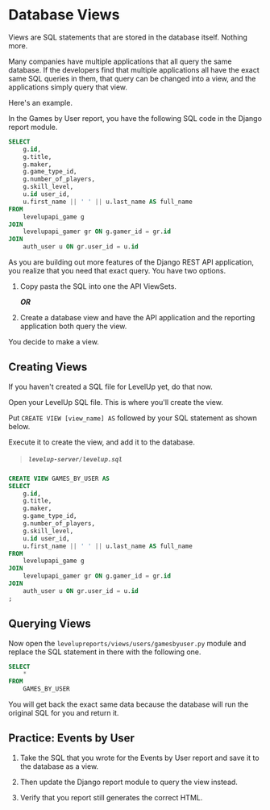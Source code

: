 # Database Views

Views are SQL statements that are stored in the database itself. Nothing more.

Many companies have multiple applications that all query the same database. If the developers find that multiple applications all have the exact same SQL queries in them, that query can be changed into a view, and the applications simply query that view.

Here's an example.

In the Games by User report, you have the following SQL code in the Django report module.

```sql
SELECT
    g.id,
    g.title,
    g.maker,
    g.game_type_id,
    g.number_of_players,
    g.skill_level,
    u.id user_id,
    u.first_name || ' ' || u.last_name AS full_name
FROM
    levelupapi_game g
JOIN
    levelupapi_gamer gr ON g.gamer_id = gr.id
JOIN
    auth_user u ON gr.user_id = u.id
```

As you are building out more features of the Django REST API application, you realize that you need that exact query. You have two options.

1. Copy pasta the SQL into one the API ViewSets.

    ***OR***

1. Create a database view and have the API application and the reporting application both query the view.

You decide to make a view.

## Creating Views

If you haven't created a SQL file for LevelUp yet, do that now.

Open your LevelUp SQL file. This is where you'll create the view.

Put `CREATE VIEW [view_name] AS` followed by your SQL statement as shown below.

Execute it to create the view, and add it to the database.

> ##### `levelup-server/levelup.sql`

```sql
CREATE VIEW GAMES_BY_USER AS
SELECT
    g.id,
    g.title,
    g.maker,
    g.game_type_id,
    g.number_of_players,
    g.skill_level,
    u.id user_id,
    u.first_name || ' ' || u.last_name AS full_name
FROM
    levelupapi_game g
JOIN
    levelupapi_gamer gr ON g.gamer_id = gr.id
JOIN
    auth_user u ON gr.user_id = u.id
;
```

## Querying Views

Now open the `levelupreports/views/users/gamesbyuser.py` module and replace the SQL statement in there with the following one.

```sql
SELECT
    *
FROM
    GAMES_BY_USER
```

You will get back the exact same data because the database will run the original SQL for you and return it.

## Practice: Events by User

1. Take the SQL that you wrote for the Events by User report and save it to the database as a view.

1. Then update the Django report module to query the view instead.

1. Verify that you report still generates the correct HTML.
